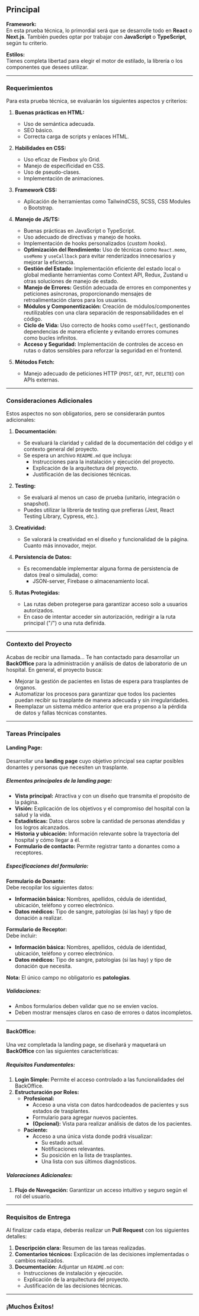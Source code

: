 ## Principal

**Framework:**  
En esta prueba técnica, lo primordial será que se desarrolle todo en **React** o **Next.js**. También puedes optar por trabajar con **JavaScript** o **TypeScript**, según tu criterio.

**Estilos:**  
Tienes completa libertad para elegir el motor de estilado, la librería o los componentes que desees utilizar.

---

### Requerimientos

Para esta prueba técnica, se evaluarán los siguientes aspectos y criterios:

1. **Buenas prácticas en HTML:**  
   - Uso de semántica adecuada.  
   - SEO básico.  
   - Correcta carga de scripts y enlaces HTML.

2. **Habilidades en CSS:**  
   - Uso eficaz de Flexbox y/o Grid.  
   - Manejo de especificidad en CSS.  
   - Uso de pseudo-clases.  
   - Implementación de animaciones.

3. **Framework CSS:**  
   - Aplicación de herramientas como TailwindCSS, SCSS, CSS Modules o Bootstrap.

4. **Manejo de JS/TS:**  
   - Buenas prácticas en JavaScript o TypeScript.  
   - Uso adecuado de directivas y manejo de hooks.  
   - Implementación de hooks personalizados (_custom hooks_).  
   - **Optimización del Rendimiento:** Uso de técnicas como `React.memo`, `useMemo` y `useCallback` para evitar renderizados innecesarios y mejorar la eficiencia.  
   - **Gestión del Estado:** Implementación eficiente del estado local o global mediante herramientas como Context API, Redux, Zustand u otras soluciones de manejo de estado.  
   - **Manejo de Errores:** Gestión adecuada de errores en componentes y peticiones asíncronas, proporcionando mensajes de retroalimentación claros para los usuarios.  
   - **Módulos y Componentización:** Creación de módulos/componentes reutilizables con una clara separación de responsabilidades en el código.  
   - **Ciclo de Vida:** Uso correcto de hooks como `useEffect`, gestionando dependencias de manera eficiente y evitando errores comunes como bucles infinitos.  
   - **Acceso y Seguridad:** Implementación de controles de acceso en rutas o datos sensibles para reforzar la seguridad en el frontend.  

5. **Métodos Fetch:**  
   - Manejo adecuado de peticiones HTTP (`POST`, `GET`, `PUT`, `DELETE`) con APIs externas.

---

### Consideraciones Adicionales

Estos aspectos no son obligatorios, pero se considerarán puntos adicionales:

1. **Documentación:**  
   - Se evaluará la claridad y calidad de la documentación del código y el contexto general del proyecto.  
   - Se espera un archivo `README.md` que incluya:
     - Instrucciones para la instalación y ejecución del proyecto.  
     - Explicación de la arquitectura del proyecto.  
     - Justificación de las decisiones técnicas.

2. **Testing:**  
   - Se evaluará al menos un caso de prueba (unitario, integración o snapshot).  
   - Puedes utilizar la librería de testing que prefieras (Jest, React Testing Library, Cypress, etc.).

3. **Creatividad:**  
   - Se valorará la creatividad en el diseño y funcionalidad de la página. Cuanto más innovador, mejor.

4. **Persistencia de Datos:**  
   - Es recomendable implementar alguna forma de persistencia de datos (real o simulada), como:
     - JSON-server, Firebase o almacenamiento local.

5. **Rutas Protegidas:**  
   - Las rutas deben protegerse para garantizar acceso solo a usuarios autorizados.  
   - En caso de intentar acceder sin autorización, redirigir a la ruta principal ("/") o una ruta definida.

---

### Contexto del Proyecto

Acabas de recibir una llamada... Te han contactado para desarrollar un **BackOffice** para la administración y análisis de datos de laboratorio de un hospital. En general, el proyecto busca:

- Mejorar la gestión de pacientes en listas de espera para trasplantes de órganos.  
- Automatizar los procesos para garantizar que todos los pacientes puedan recibir su trasplante de manera adecuada y sin irregularidades.  
- Reemplazar un sistema médico anterior que era propenso a la pérdida de datos y fallas técnicas constantes.

---

### Tareas Principales

#### **Landing Page:**

Desarrollar una **landing page** cuyo objetivo principal sea captar posibles donantes y personas que necesiten un trasplante.

##### **Elementos principales de la landing page:**
- **Vista principal:** Atractiva y con un diseño que transmita el propósito de la página.  
- **Visión:** Explicación de los objetivos y el compromiso del hospital con la salud y la vida.  
- **Estadísticas:** Datos claros sobre la cantidad de personas atendidas y los logros alcanzados.  
- **Historia y ubicación:** Información relevante sobre la trayectoria del hospital y cómo llegar a él.  
- **Formulario de contacto:** Permite registrar tanto a donantes como a receptores.

##### **Especificaciones del formulario:**

**Formulario de Donante:**  
Debe recopilar los siguientes datos:  
- **Información básica:** Nombres, apellidos, cédula de identidad, ubicación, teléfono y correo electrónico.  
- **Datos médicos:** Tipo de sangre, patologías (si las hay) y tipo de donación a realizar.  

**Formulario de Receptor:**  
Debe incluir:  
- **Información básica:** Nombres, apellidos, cédula de identidad, ubicación, teléfono y correo electrónico.  
- **Datos médicos:** Tipo de sangre, patologías (si las hay) y tipo de donación que necesita.  

**Nota:** El único campo no obligatorio es **patologías**.

##### **Validaciones:**
- Ambos formularios deben validar que no se envíen vacíos.  
- Deben mostrar mensajes claros en caso de errores o datos incompletos.  

---

#### **BackOffice:**

Una vez completada la landing page, se diseñará y maquetará un **BackOffice** con las siguientes características:

##### **Requisitos Fundamentales:**
1. **Login Simple:** Permite el acceso controlado a las funcionalidades del BackOffice.  
2. **Estructuración por Roles:**  
   - **Profesional:**  
     - Acceso a una vista con datos hardcodeados de pacientes y sus estados de trasplantes.  
     - Formulario para agregar nuevos pacientes.  
     - **(Opcional):** Vista para realizar análisis de datos de los pacientes.  
   - **Paciente:**  
     - Acceso a una única vista donde podrá visualizar:  
       - Su estado actual.  
       - Notificaciones relevantes.  
       - Su posición en la lista de trasplantes.  
       - Una lista con sus últimos diagnósticos.

##### **Valoraciones Adicionales:**
1. **Flujo de Navegación:** Garantizar un acceso intuitivo y seguro según el rol del usuario.  

---

### Requisitos de Entrega

Al finalizar cada etapa, deberás realizar un **Pull Request** con los siguientes detalles:  
1. **Descripción clara:** Resumen de las tareas realizadas.  
2. **Comentarios técnicos:** Explicación de las decisiones implementadas o cambios realizados.  
3. **Documentación:** Adjuntar un `README.md` con:  
   - Instrucciones de instalación y ejecución.  
   - Explicación de la arquitectura del proyecto.  
   - Justificación de las decisiones técnicas.

---

### ¡Muchos Éxitos!
